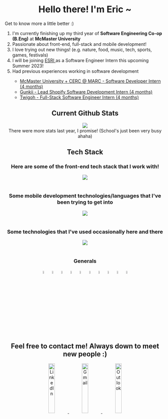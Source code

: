<h1 align="center"> Hello there! I'm Eric ~ </h1>

<hp align="center"> Get to know more a little better :) </hp>
<ol>
  <li> I'm currently finishing up my third year of <b>Software Engineering Co-op (B.Eng)</b> at <b>McMaster University</b> </li>
  <li> Passionate about front-end, full-stack and mobile development! </li>
  <li> I love trying out new things! (e.g. nature, food, music, tech, sports, games, festivals) </li>
  <li> I will be joining <a href="https://www.esri.com/en-us/home"> ESRI </a> as a Software Engineer Intern this upcoming Summer 2023! </li>
  <li> Had previous experiences working in software development </li>
    <ul> 
      <li> <a href="https://electrification.mcmaster.ca/"> McMaster University + CERC @ MARC - Software Developer Intern (4 months) </a> </li>
      <li> <a href="https://gunkii.com/"> Gunkii - Lead Shopify Software Development Intern (4 months) </a> </li>
      <li> <a href="https://designlab.twigoh.com/"> Twigoh - Full-Stack Software Engineer Intern (4 months) </a> </li>
    </ul>
  
</ol>

<h2 align="center"> Current Github Stats </h2>
<div align="center" > 
  <img src="https://github-readme-stats.vercel.app/api?username=chene40" />
  <br/>
  <figcaption> There were more stats last year, I promise! (School's just been very busy ahaha) </figcaption>
</div>
  
<h2 align="center"> Tech Stack </h2>
<h3 align="center"> Here are some of the front-end tech stack that I work with! </h3>
<div align="center">
  <img src="https://skillicons.dev/icons?i=html,css,js,ts,react,nextjs,tailwind,nodejs,expressjs,redux,jest" />
</div>

<br/>

<h3 align="center"> Some mobile development technologies/languages that I've been trying to get into </h3>
<div align="center">
  <img src="https://skillicons.dev/icons?i=dart,flutter" />
</div>

<br/>

<h3 align="center"> Some technologies that I've used occasionally here and there </h3>
<div align="center">
  <img src="https://skillicons.dev/icons?i=java,python,c,postgresql,mongodb,golang,sass,figma" />
</div>

<br/>

<h3 align="center"> Generals </h3>
<div align="center">
  <img src="https://user-images.githubusercontent.com/25181517/192108372-f71d70ac-7ae6-4c0d-8395-51d8870c2ef0.png" alt="Git" width="5%" />
  <img src="https://user-images.githubusercontent.com/25181517/183914128-3fc88b4a-4ac1-40e6-9443-9a30182379b7.png" alt="Jupyter Notebook" width="5%" />
  <img src="https://user-images.githubusercontent.com/25181517/192108891-d86b6220-e232-423a-bf5f-90903e6887c3.png" alt="VSCode" width="5%" />
  <img src="https://user-images.githubusercontent.com/25181517/192108890-200809d1-439c-4e23-90d3-b090cf9a4eea.png" alt="IntelliJ IDEA" width="5%" />
  <img src="https://user-images.githubusercontent.com/25181517/192158606-7c2ef6bd-6e04-47cf-b5bc-da2797cb5bda.png" alt="Bash" width="5%" />
  <img src="https://user-images.githubusercontent.com/25181517/117207330-263ba280-adf4-11eb-9b97-0ac5b40bc3be.png" alt="Docker" width="5%" />
  <img src="https://user-images.githubusercontent.com/25181517/183868728-b2e11072-00a5-47e2-8a4e-4ebbb2b8c554.png" alt="CI/CD" width="5%" />
  <img src="https://user-images.githubusercontent.com/25181517/186711335-a3729606-5a78-4496-9a36-06efcc74f800.png" alt="Swagger" width="5%" />
  <img src="https://user-images.githubusercontent.com/25181517/121401671-49102800-c959-11eb-9f6f-74d49a5e1774.png" alt="node package manager" width="5%" />
  <img src="https://user-images.githubusercontent.com/25181517/183049794-a3dfaddd-22ee-4ffe-b0b4-549ccd4879f9.png" alt="yarn package manager" width="5%" />
</div>

<h2 align="center"> Feel free to contact me! Always down to meet new people :) </h2>
<div align="center">
  <a href="https://www.linkedin.com/in/chene40/"> 
    <img src="https://img.shields.io/badge/LinkedIn-0077B5?style=for-the-badge&logo=linkedin&logoColor=white" alt="LinkedIn" height="20%" /> 
  </a>
  <a href="mailto:chene9802@gmail.com"> 
    <img src="https://img.shields.io/badge/Gmail-D14836?style=for-the-badge&logo=gmail&logoColor=white" alt="Gmail" height="20%" />
  </a>
  <a href="mailto:chene40@mcmaster.ca">
    <img src="https://img.shields.io/badge/Microsoft_Outlook-0078D4?style=for-the-badge&logo=microsoft-outlook&logoColor=white" alt="Outlook" height="20%" />
  </a>
</div>

<!--
**chene40/chene40** is a ✨ _special_ ✨ repository because its `README.md` (this file) appears on your GitHub profile.

Here are some ideas to get you started:

- 🔭 I’m currently working on ...
- 🌱 I’m currently learning ...
- 👯 I’m looking to collaborate on ...
- 🤔 I’m looking for help with ...
- 💬 Ask me about ...
- 📫 How to reach me: ...
- 😄 Pronouns: ...
- ⚡ Fun fact: ...
-->

